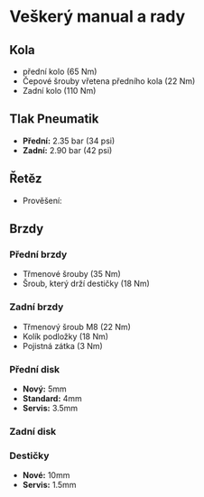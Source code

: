 # Veškerý manual a rady 

## Kola
- přední kolo (65 Nm)
- Čepové šrouby vřetena předního kola (22 Nm)
- Zadní kolo (110 Nm)

## Tlak Pneumatik
- **Přední:** 2.35 bar (34 psi)
- **Zadní:** 2.90 bar (42 psi)

## Řetěz
- Prověšení:

## Brzdy

### Přední brzdy
- Třmenové šrouby (35 Nm)
- Šroub, který drží destičky (18 Nm)

### Zadní brzdy
- Třmenový šroub M8 (22 Nm)
- Kolík podložky (18 Nm)
- Pojistná zátka (3 Nm)

### Přední disk
- **Nový:** 5mm
- **Standard:** 4mm
- **Servis:** 3.5mm

### Zadní disk

### Destičky
- **Nové:** 10mm
- **Servis:** 1.5mm
